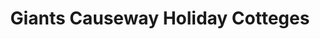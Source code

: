 ---
title: "Giants Causeway Holiday Cotteges"
address: "Giants Causeway Holiday Cotteges, 71 Causeway Road, Bushmills, Co. Antrim"
tel: "+44 (0)28 2073 1673"
county: "Antrim"
category: "Game Angling"
type: "Content"
lat: "55.204498291015625"
lng: "-6.52309513092041"
---